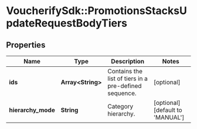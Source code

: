 # VoucherifySdk::PromotionsStacksUpdateRequestBodyTiers

## Properties

| Name | Type | Description | Notes |
| ---- | ---- | ----------- | ----- |
| **ids** | **Array&lt;String&gt;** | Contains the list of tiers in a pre-defined sequence. | [optional] |
| **hierarchy_mode** | **String** | Category hierarchy. | [optional][default to &#39;MANUAL&#39;] |

